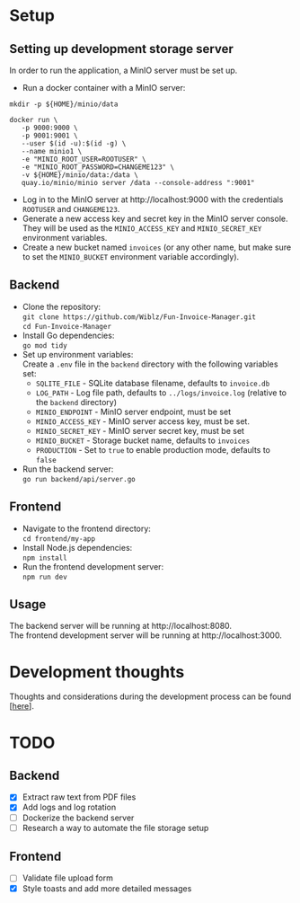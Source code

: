 # Setup

## Setting up development storage server
In order to run the application, a MinIO server must be set up.  
- Run a docker container with a MinIO server:
```
mkdir -p ${HOME}/minio/data

docker run \
   -p 9000:9000 \
   -p 9001:9001 \
   --user $(id -u):$(id -g) \
   --name minio1 \
   -e "MINIO_ROOT_USER=ROOTUSER" \
   -e "MINIO_ROOT_PASSWORD=CHANGEME123" \
   -v ${HOME}/minio/data:/data \
   quay.io/minio/minio server /data --console-address ":9001"
```
- Log in to the MinIO server at http://localhost:9000 with the credentials `ROOTUSER` and `CHANGEME123`.
- Generate a new access key and secret key in the MinIO server console. They will be used as the `MINIO_ACCESS_KEY` and `MINIO_SECRET_KEY` environment variables.
- Create a new bucket named `invoices` (or any other name, but make sure to set the `MINIO_BUCKET` environment variable accordingly).

## Backend
- Clone the repository:  
`git clone https://github.com/Wiblz/Fun-Invoice-Manager.git`  
`cd Fun-Invoice-Manager`
- Install Go dependencies:  
`go mod tidy`  
- Set up environment variables:  
Create a `.env` file in the `backend` directory with the following variables set:  
  - `SQLITE_FILE` - SQLite database filename, defaults to `invoice.db`
  - `LOG_PATH` - Log file path, defaults to `../logs/invoice.log` (relative to the `backend` directory)
  - `MINIO_ENDPOINT` - MinIO server endpoint, must be set
  - `MINIO_ACCESS_KEY` - MinIO server access key, must be set.
  - `MINIO_SECRET_KEY` - MinIO server secret key, must be set
  - `MINIO_BUCKET` - Storage bucket name, defaults to `invoices`
  - `PRODUCTION` - Set to `true` to enable production mode, defaults to `false`
- Run the backend server:  
  `go run backend/api/server.go`

## Frontend
- Navigate to the frontend directory:  
  `cd frontend/my-app`
- Install Node.js dependencies:  
  `npm install`
- Run the frontend development server:  
  `npm run dev`

## Usage
  The backend server will be running at http://localhost:8080.  
  The frontend development server will be running at http://localhost:3000.

# Development thoughts
Thoughts and considerations during the development process can be found [[here](https://github.com/Wiblz/Fun-Invoice-Manager/blob/main/docs/README.md)].

# TODO
## Backend
- [x] Extract raw text from PDF files
- [x] Add logs and log rotation
- [ ] Dockerize the backend server
- [ ] Research a way to automate the file storage setup
## Frontend
- [ ] Validate file upload form
- [x] Style toasts and add more detailed messages
